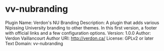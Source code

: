 # vv-nubranding
Plugin Name: Verdon's NU Branding
Description: A plugin that adds various Nipissing University branding to other themes. In this first version, a footer with official links and a few configuration options.
Version: 1.0.0
Author: Verdon Vaillancourt
Author URI: http://verdon.ca/
License: GPLv2 or later
Text Domain: vv-nubranding
